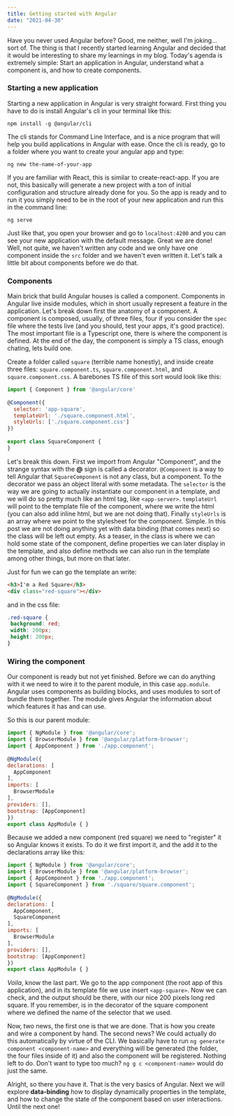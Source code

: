 ```yaml
---
title: Getting started with Angular
date: "2021-04-30"
---
```

 
Have you never used Angular before? Good, me neither, well I'm joking... sort of. The thing is that I recently started learning Angular and decided that it would be interesting to share my learnings in my blog. Today's agenda is extremely simple: Start an application in Angular, understand what a component is, and how to create components.
 
### Starting a new application
 
Starting a new application in Angular is very straight forward. First thing you have to do is install Angular's cli in your terminal like this:
 
```
npm install -g @angular/cli
```
 
The cli stands for Command Line Interface, and is a nice program that will help you build applications in Angular with ease.
Once the cli is ready, go to a folder where you want to create your angular app and type:
 
```
ng new the-name-of-your-app
```
 
If you are familiar with React, this is similar to create-react-app. If you are not, this basically will generate a new project with a ton of initial configuration and structure already done for you. So the app is ready and to run it you simply need to be in the root of your new application and run this in the command line:
 
```
ng serve
```
 
Just like that, you open your browser and go to `localhost:4200` and you can see your new application with the default message. Great we are done! Well, not quite, we haven't written any code and we only have one component inside the `src` folder and we haven't even written it. Let's talk a little bit about components before we do that.
 
### Components
 
Main brick that build Angular houses is called a component. Components in Angular live inside modules, which in short usually represent a feature in the application. Let's break down first the anatomy of a component. A component is composed, usually, of three files, four if you consider the `spec` file where the tests live (and you should, test your apps, it's good practice). The most important file is a Typescript one, there is where the component is defined. At the end of the day, the component is simply a TS class, enough chating, lets build one.
 
Create a folder called `square` (terrible name honestly), and inside create three files: `square.component.ts`, `square.component.html`, and `square.component.css`. A barebones TS file of this sort would look like this:
 
```javascript
import { Component } from '@angular/core'
 
@Component({
  selector: 'app-square',
  templateUrl: './square.component.html',
  styleUrls: ['./square.component.css']
})
 
export class SquareComponent {
}
```
 
Let's break this down. First we import from Angular "Component", and the strange syntax with the **@** sign is called a decorator. `@Component` is a way to tell Angular that `SquareComponent` is not any class, but a component. To the decorator we pass an object literal with some metadata. The `selector` is the way we are going to actually instantiate our component in a template, and we will do so pretty much like an html tag, like `<app-server>`. `templateUrl` will point to the template file of the component, where we write the html (you can also add inline html, but we are not doing that). Finally `styleUrls` is an array where we point to the stylesheet for the component. Simple. In this post we are not doing anything yet with data binding (that comes next) so the class will be left out empty. As a teaser, in the class is where we can hold some state of the component, define properties we can later display in the template, and also define methods we can also run in the template among other things, but more on that later.
 
Just for fun we can go the template an write:
```html
<h3>I'm a Red Square</h3>
<div class="red-square"></div>
```
 
and in the css file:
```css
.red-square {
 background: red;
 width: 200px;
 height: 200px;
}
```
 
### Wiring the component
 
Our component is ready but not yet finished. Before we can do anything with it we need to wire it to the parent module, in this case `app.module`. Angular uses components as building blocks, and uses modules to sort of bundle them together. The module gives Angular the information about which features it has and can use.
 
So this is our parent module:
 
```javascript
import { NgModule } from '@angular/core';
import { BrowserModule } from '@angular/platform-browser';
import { AppComponent } from './app.component';
 
@NgModule({
declarations: [
  AppComponent
],
imports: [
  BrowserModule
],
providers: [],
bootstrap: [AppComponent]
})
export class AppModule { }
```
 
Because we added a new component (red square) we need to "register" it so Angular knows it exists. To do it we first import it, and the add it to the declarations array like this:
 
```javascript
import { NgModule } from '@angular/core';
import { BrowserModule } from '@angular/platform-browser';
import { AppComponent } from './app.component';
import { SquareComponent } from './square/square.component';
 
@NgModule({
declarations: [
  AppComponent,
  SquareComponent
],
imports: [
  BrowserModule
],
providers: [],
bootstrap: [AppComponent]
})
export class AppModule { }
```
 
*Voila*, know the last part. We go to the app component (the root app of this application), and in its template file we use insert `<app-square>`. Now we can check, and the output should be there, with our nice 200 pixels long red square. If you remember, is in the decorator of the square component where we defined the name of the selector that we used.
 
Now, two news, the first one is that we are done. That is how you create and wire a component by hand. The second news? We could actually do this automatically by virtue of the CLI. We basically have to run `ng generate component <component-name>` and everything will be generated (the folder, the four files inside of it) and also the component will be registered. Nothing left to do. Don't want to type too much? `ng g c <component-name>` would do just the same.
 
Alright, so there you have it. That is the very basics of Angular. Next we will explore **data-binding** how to display dynamically properties in the template, and how to change the state of the component based on user interactions. Until the next one!